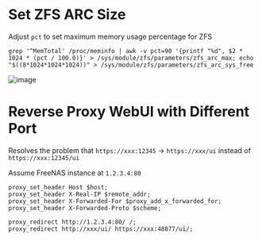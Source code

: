 # Set ZFS ARC Size

Adjust `pct` to set maximum memory usage percentage for ZFS

```
grep '^MemTotal' /proc/meminfo | awk -v pct=90 '{printf "%d", $2 * 1024 * (pct / 100.0)}' > /sys/module/zfs/parameters/zfs_arc_max; echo "$((8*1024*1024*1024))" > /sys/module/zfs/parameters/zfs_arc_sys_free
```

![image](https://github.com/whc2001/_notes/assets/16266909/cba86041-0d41-4767-b889-b9dc5aef3ee8)

# Reverse Proxy WebUI with Different Port

Resolves the problem that `https://xxx:12345` -> `https://xxx/ui` instead of `https://xxx:12345/ui`


Assume FreeNAS instance at `1.2.3.4:80`

```
proxy_set_header Host $host;
proxy_set_header X-Real-IP $remote_addr;
proxy_set_header X-Forwarded-For $proxy_add_x_forwarded_for;
proxy_set_header X-Forwarded-Proto $scheme;

proxy_redirect http://1.2.3.4:80/ /;
proxy_redirect http://xxx/ui/ https://xxx:48877/ui/;
```
